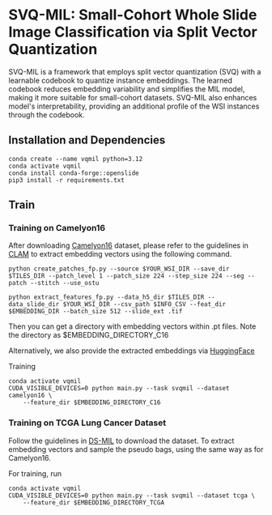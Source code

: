 SVQ-MIL: Small-Cohort Whole Slide Image Classification via Split Vector Quantization
======

SVQ-MIL is a framework that employs split vector quantization (SVQ) with a learnable codebook to quantize instance embeddings. The learned codebook reduces embedding variability and simplifies the MIL model, making it more suitable for small-cohort datasets. SVQ-MIL also enhances model's interpretability, providing an additional profile of the WSI instances through the codebook.

## Installation and Dependencies

```
conda create --name vqmil python=3.12
conda activate vqmil
conda install conda-forge::openslide
pip3 install -r requirements.txt
```

## Train

### Training on Camelyon16

After downloading [Camelyon16](https://camelyon16.grand-challenge.org/Data/) dataset, please refer to the guidelines in [CLAM](https://github.com/mahmoodlab/CLAM) to extract embedding vectors using the following command.

```
python create_patches_fp.py --source $YOUR_WSI_DIR --save_dir $TILES_DIR --patch_level 1 --patch_size 224 --step_size 224 --seg --patch --stitch --use_ostu

python extract_features_fp.py --data_h5_dir $TILES_DIR --data_slide_dir $YOUR_WSI_DIR --csv_path $INFO_CSV --feat_dir $EMBEDDING_DIR --batch_size 512 --slide_ext .tif
```
Then you can get a directory with embedding vectors within .pt files. Note the directory as $EMBEDDING_DIRECTORY_C16

Alternatively, we also provide the extracted embeddings via [HuggingFace](https://huggingface.co/datasets/aCoalBall/SVQMIL-C16-Embeddings) 

Training

```
conda activate vqmil
CUDA_VISIBLE_DEVICES=0 python main.py --task svqmil --dataset camelyon16 \
    --feature_dir $EMBEDDING_DIRECTORY_C16
```


### Training on TCGA Lung Cancer Dataset

Follow the guidelines in [DS-MIL](https://github.com/binli123/dsmil-wsi) to download the dataset. To extract embedding vectors and sample the pseudo bags, using the same way as for Camelyon16.

For training, run
```
conda activate vqmil
CUDA_VISIBLE_DEVICES=0 python main.py --task svqmil --dataset tcga \
    --feature_dir $EMBEDDING_DIRECTORY_TCGA
```


